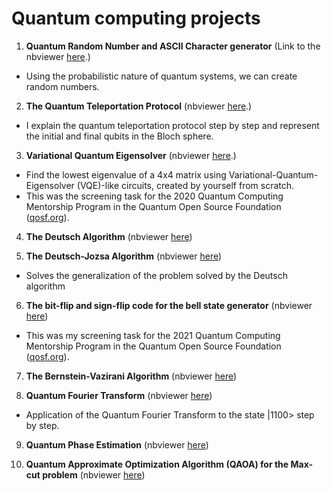 # Quantum computing projects 

1. **Quantum Random Number and ASCII Character generator** (Link to the nbviewer [here](https://nbviewer.jupyter.org/github/victor-onofre/Quantum_Algorithms/blob/main/Quantum_Random_number_and_character.ipynb).)

- Using the probabilistic nature of quantum systems, we can create random numbers. 

2. **The Quantum Teleportation Protocol**  (nbviewer [here](https://nbviewer.jupyter.org/github/victor-onofre/Quantum_Algorithms/blob/main/Quantum_Teleportation.ipynb).)

- I explain the quantum teleportation protocol step by step and represent the initial and final qubits in the Bloch sphere.

3.  **Variational Quantum Eigensolver**  (nbviewer [here](https://nbviewer.jupyter.org/github/victor-onofre/Quantum_Algorithms/blob/main/Variational_quantum_eigensolver_4x4_Matrix.ipynb).) 

- Find the lowest eigenvalue of a 4x4 matrix using Variational-Quantum-Eigensolver (VQE)-like circuits, created by yourself from scratch.
- This was the screening task for the 2020 Quantum Computing Mentorship Program in the Quantum Open Source Foundation ([qosf.org](https://qosf.org/)).

4. **The Deutsch Algorithm** (nbviewer [here](https://nbviewer.jupyter.org/github/victor-onofre/Quantum_Algorithms/blob/main/Deutsch_Algorithm.ipynb))

5. **The Deutsch-Jozsa Algorithm** (nbviewer [here](https://nbviewer.jupyter.org/github/victor-onofre/Quantum_Algorithms/blob/main/Deutsch-Jozsa_Algorithm.ipynb))

- Solves the generalization of the problem solved by the Deutsch algorithm

6. **The bit-flip and sign-flip code for the bell state generator** (nbviewer [here](https://nbviewer.jupyter.org/github/victor-onofre/Quantum_Algorithms/blob/main/The_bit_flip_and_the_sign_flip_code_bell_state_generator.ipynb))

- This was my screening task for the 2021 Quantum Computing Mentorship Program in the Quantum Open Source Foundation ([qosf.org](https://qosf.org/)).

7. **The Bernstein-Vazirani Algorithm**  (nbviewer [here](https://nbviewer.jupyter.org/github/victor-onofre/Quantum_Algorithms/blob/main/The_Bernstein_Vazirani_Algorithm.ipynb))

8. **Quantum Fourier Transform** (nbviewer [here](https://nbviewer.jupyter.org/github/victor-onofre/Quantum_Algorithms/blob/main/Quantum_Fourier_Transform.ipynb))
- Application of the Quantum Fourier Transform to the state |1100> step by step.

9. **Quantum Phase Estimation** (nbviewer [here](https://nbviewer.jupyter.org/github/victor-onofre/Quantum_Algorithms/blob/main/Quantum_Phase_Estimation.ipynb))

10. **Quantum Approximate Optimization Algorithm (QAOA) for the Max-cut problem** (nbviewer [here](https://nbviewer.jupyter.org/github/victor-onofre/Quantum_Algorithms/blob/main/QAOA_maxcut_Victor_Onofre.ipynb))

